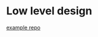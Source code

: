 # Low level design

[example repo](https://github.com/ashishps1/awesome-low-level-design?tab=readme-ov-file)
